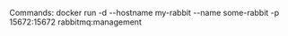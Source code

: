 Commands: 
docker run -d --hostname my-rabbit --name some-rabbit -p 15672:15672 rabbitmq:management
